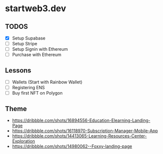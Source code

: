 # startweb3.dev

## TODOS
- [x] Setup Supabase
- [ ] Setup Stripe
- [ ] Setup Signin with Ethereum
- [ ] Purchase with Ethereum

## Lessons
- [ ] Wallets (Start with Rainbow Wallet)
- [ ] Registering ENS
- [ ] Buy first NFT on Polygon

## Theme
- https://dribbble.com/shots/16894556-Education-Elearning-Landing-Page
- https://dribbble.com/shots/16118970-Subscription-Manager-Mobile-App
- https://dribbble.com/shots/14413065-Learning-Resources-Center-Exploration
- https://dribbble.com/shots/14980062--Foxxy-landing-page

